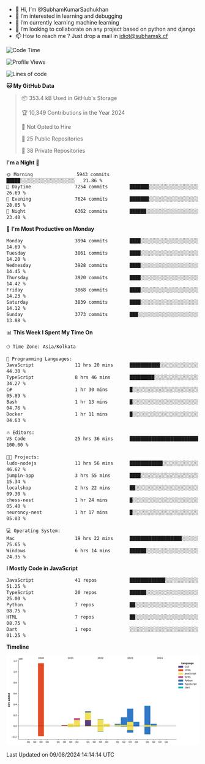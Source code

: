 - 👋 Hi, I’m @SubhamKumarSadhukhan
- 👀 I’m interested in learning and debugging
- 🌱 I’m currently learning machine learning
- 💞️ I’m looking to collaborate on any project based on python and django
- 📫 How to reach me ?
      Just drop a mail in idiot@subhamsk.cf

<!---
SubhamKumarSadhukhan/SubhamKumarSadhukhan is a ✨ special ✨ repository because its `README.md` (this file) appears on your GitHub profile.
You can click the Preview link to take a look at your changes.
--->


<!--START_SECTION:waka-->
![Code Time](http://img.shields.io/badge/Code%20Time-2%2C393%20hrs%2013%20mins-blue)

![Profile Views](http://img.shields.io/badge/Profile%20Views-0-blue)

![Lines of code](https://img.shields.io/badge/From%20Hello%20World%20I%27ve%20Written-2.8%20million%20lines%20of%20code-blue)

**🐱 My GitHub Data** 

> 📦 353.4 kB Used in GitHub's Storage 
 > 
> 🏆 10,349 Contributions in the Year 2024
 > 
> 🚫 Not Opted to Hire
 > 
> 📜 25 Public Repositories 
 > 
> 🔑 38 Private Repositories 
 > 
**I'm a Night 🦉** 

```text
🌞 Morning                5943 commits        █████░░░░░░░░░░░░░░░░░░░░   21.86 % 
🌆 Daytime                7254 commits        ███████░░░░░░░░░░░░░░░░░░   26.69 % 
🌃 Evening                7624 commits        ███████░░░░░░░░░░░░░░░░░░   28.05 % 
🌙 Night                  6362 commits        ██████░░░░░░░░░░░░░░░░░░░   23.40 % 
```
📅 **I'm Most Productive on Monday** 

```text
Monday                   3994 commits        ████░░░░░░░░░░░░░░░░░░░░░   14.69 % 
Tuesday                  3861 commits        ████░░░░░░░░░░░░░░░░░░░░░   14.20 % 
Wednesday                3928 commits        ████░░░░░░░░░░░░░░░░░░░░░   14.45 % 
Thursday                 3920 commits        ████░░░░░░░░░░░░░░░░░░░░░   14.42 % 
Friday                   3868 commits        ████░░░░░░░░░░░░░░░░░░░░░   14.23 % 
Saturday                 3839 commits        ████░░░░░░░░░░░░░░░░░░░░░   14.12 % 
Sunday                   3773 commits        ███░░░░░░░░░░░░░░░░░░░░░░   13.88 % 
```


📊 **This Week I Spent My Time On** 

```text
🕑︎ Time Zone: Asia/Kolkata

💬 Programming Languages: 
JavaScript               11 hrs 20 mins      ███████████░░░░░░░░░░░░░░   44.30 % 
TypeScript               8 hrs 46 mins       █████████░░░░░░░░░░░░░░░░   34.27 % 
C#                       1 hr 30 mins        █░░░░░░░░░░░░░░░░░░░░░░░░   05.89 % 
Bash                     1 hr 13 mins        █░░░░░░░░░░░░░░░░░░░░░░░░   04.76 % 
Docker                   1 hr 11 mins        █░░░░░░░░░░░░░░░░░░░░░░░░   04.63 % 

🔥 Editors: 
VS Code                  25 hrs 36 mins      █████████████████████████   100.00 % 

🐱‍💻 Projects: 
ludo-nodejs              11 hrs 56 mins      ████████████░░░░░░░░░░░░░   46.62 % 
jumpin-app               3 hrs 55 mins       ████░░░░░░░░░░░░░░░░░░░░░   15.34 % 
localshop                2 hrs 22 mins       ██░░░░░░░░░░░░░░░░░░░░░░░   09.30 % 
chess-nest               1 hr 24 mins        █░░░░░░░░░░░░░░░░░░░░░░░░   05.48 % 
neuroncy-nest            1 hr 17 mins        █░░░░░░░░░░░░░░░░░░░░░░░░   05.03 % 

💻 Operating System: 
Mac                      19 hrs 22 mins      ███████████████████░░░░░░   75.65 % 
Windows                  6 hrs 14 mins       ██████░░░░░░░░░░░░░░░░░░░   24.35 % 
```

**I Mostly Code in JavaScript** 

```text
JavaScript               41 repos            █████████████░░░░░░░░░░░░   51.25 % 
TypeScript               20 repos            ██████░░░░░░░░░░░░░░░░░░░   25.00 % 
Python                   7 repos             ██░░░░░░░░░░░░░░░░░░░░░░░   08.75 % 
HTML                     7 repos             ██░░░░░░░░░░░░░░░░░░░░░░░   08.75 % 
Dart                     1 repo              ░░░░░░░░░░░░░░░░░░░░░░░░░   01.25 % 
```



**Timeline**

![Lines of Code chart](https://raw.githubusercontent.com/SubhamKumarSadhukhan/SubhamKumarSadhukhan/main/assets/bar_graph.png)


 Last Updated on 09/08/2024 14:14:14 UTC
<!--END_SECTION:waka-->
